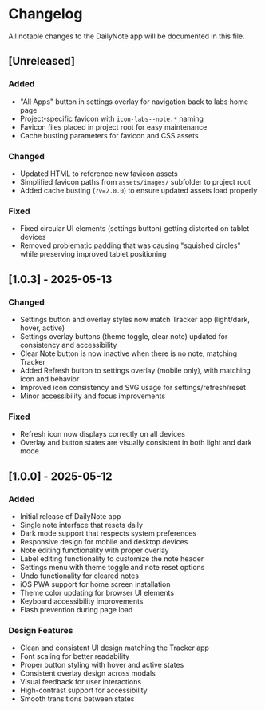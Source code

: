 # Changelog

All notable changes to the DailyNote app will be documented in this file.

## [Unreleased]

### Added

- "All Apps" button in settings overlay for navigation back to labs home page
- Project-specific favicon with `icon-labs--note.*` naming
- Favicon files placed in project root for easy maintenance
- Cache busting parameters for favicon and CSS assets

### Changed

- Updated HTML to reference new favicon assets
- Simplified favicon paths from `assets/images/` subfolder to project root
- Added cache busting (`?v=2.0.0`) to ensure updated assets load properly

### Fixed

- Fixed circular UI elements (settings button) getting distorted on tablet devices
- Removed problematic padding that was causing "squished circles" while preserving improved tablet positioning

## [1.0.3] - 2025-05-13

### Changed

- Settings button and overlay styles now match Tracker app (light/dark, hover, active)
- Settings overlay buttons (theme toggle, clear note) updated for consistency and accessibility
- Clear Note button is now inactive when there is no note, matching Tracker
- Added Refresh button to settings overlay (mobile only), with matching icon and behavior
- Improved icon consistency and SVG usage for settings/refresh/reset
- Minor accessibility and focus improvements

### Fixed

- Refresh icon now displays correctly on all devices
- Overlay and button states are visually consistent in both light and dark mode

## [1.0.0] - 2025-05-12

### Added

- Initial release of DailyNote app
- Single note interface that resets daily
- Dark mode support that respects system preferences
- Responsive design for mobile and desktop devices
- Note editing functionality with proper overlay
- Label editing functionality to customize the note header
- Settings menu with theme toggle and note reset options
- Undo functionality for cleared notes
- iOS PWA support for home screen installation
- Theme color updating for browser UI elements
- Keyboard accessibility improvements
- Flash prevention during page load

### Design Features

- Clean and consistent UI design matching the Tracker app
- Font scaling for better readability
- Proper button styling with hover and active states
- Consistent overlay design across modals
- Visual feedback for user interactions
- High-contrast support for accessibility
- Smooth transitions between states
